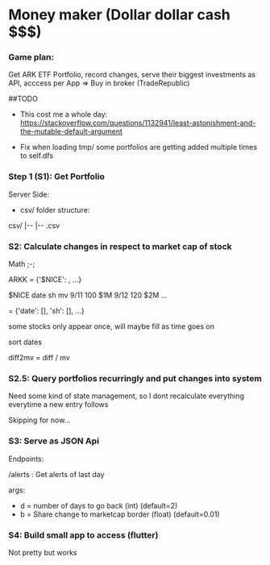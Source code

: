 # Money maker (Dollar dollar cash $$$)

### Game plan:

Get ARK ETF Portfolio, record changes, serve their biggest investments as API, acccess per App => Buy in broker (TradeRepublic)

##TODO

* This cost me a whole day: https://stackoverflow.com/questions/1132941/least-astonishment-and-the-mutable-default-argument

* Fix when loading tmp/ some portfolios are getting added multiple times to self.dfs


### Step 1 (S1): Get Portfolio

Server Side: 

* csv/ folder structure: 

csv/
  |-- <Etf-name>
      |-- <date>.csv

### S2: Calculate changes in respect to market cap of stock

Math ;-;

ARKK = {'$NICE': <df>, ...}

$NICE
date sh  mv
9/11 100 $1M 
9/12 120 $2M
...

<df> = {'date': [], 'sh': [], ...}

some stocks only appear once, will maybe fill as time goes on

sort dates 

diff2mv = diff / mv


### S2.5: Query portfolios recurringly and put changes into system

Need some kind of state management, so I dont recalculate everything everytime a new entry follows

Skipping for now...



### S3: Serve as JSON Api 

Endpoints: 

/alerts : Get alerts of last day

args: 
- d = number of days to go back (int) (default=2)
- b = Share change to marketcap border (float) (default=0.01)


### S4: Build small app to access (flutter)

Not pretty but works


